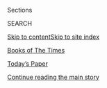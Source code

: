 <div id="app">

<div>

<div class="NYTAppHideMasthead css-zz1s19 e1suatyy0">

<div class="section css-ui9rw0 e1suatyy2">

<div class="css-11hrj97 er09x8g0">

<div class="css-6n7j50">

</div>

<span class="css-1dv1kvn">Sections</span>

<div class="css-10488qs">

<span class="css-1dv1kvn">SEARCH</span>

</div>

[Skip to content](#site-content)[Skip to site index](#site-index)

</div>

<div id="masthead-section-label" class="css-1fnb9ct eaxe0e00">

[Books of The
Times](https://www.nytimes.com/column/books-of-the-times)

</div>

<div class="css-10698na e1huz5gh0">

</div>

</div>

<div id="masthead-bar-one" class="section hasLinks css-15hmgas e1csuq9d3">

<div class="css-uqyvli e1csuq9d0">

</div>

<div class="css-1uqjmks e1csuq9d1">

</div>

<div class="css-9e9ivx">

[](https://myaccount.nytimes.com/auth/login?response_type=cookie&client_id=vi)

</div>

<div class="css-1bvtpon e1csuq9d2">

[Today’s Paper](https://www.nytimes.com/section/todayspaper)

</div>

</div>

</div>

</div>

<div data-aria-hidden="false">

<div id="site-content" data-role="main">

<div id="top-wrapper" class="css-15p45cc eaca97t0" type="top">

<div id="top-slug" class="css-19x0jxb eaca97t1" hidden="">

Advertisement

</div>

[Continue reading the main
story](#after-top)

<div class="ad top-wrapper" style="text-align:center;height:100%;display:block;min-height:90px">

<div id="top" class="place-ad" data-position="top" data-size-key="top">

</div>

</div>

<div id="after-top">

</div>

</div>

<div id="collection-books-of-the-times" class="section css-15h4p1b e9abtgs0">

<div class="css-1j21atc e1svk9qx1">

<div class="css-fmiefx e1svk9qx2">

<div class="css-1hk7r2m eu54l5x0">

<div id="sponsor-wrapper" class="css-7a1pgi eaca97t0" type="sponsor" hidden="">

<div id="sponsor-slug" class="css-1l4mleb eaca97t1" hidden="">

Supported by

</div>

[Continue reading the main
story](#after-sponsor)

<div id="sponsor" class="ad sponsor-wrapper" style="text-align:left;height:100%;display:block">

</div>

<div id="after-sponsor">

</div>

</div>

</div>

### <span class="css-hue6tr ezz4tcd1">[Books](/section/books)</span>

</div>

<div class="css-nfcc9b e1svk9qx3">

<div class="css-vl9dhg e1svk9qx5">

<div class="css-1nrhkj6 e1svk9qx6">

# Books of The Times

<div class="follow-button-placeholder" data-collection-id="">

</div>

</div>

## <span>Book reviews by The Times’s critics.</span>

</div>

</div>

## <span>Book reviews by The Times’s critics.</span>

</div>

<div class="css-1rclpnj ekkqrpp0">

</div>

<div class="css-185go5a e1o5byef0">

<div class="css-15cbhtu">

  - [Latest](#stream-panel)
  - <span class="css-6n7j50">Search</span>
    <div class="control">
    <div class="label-container css-1dv1kvn">
    Search
    </div>
    <div class="css-wm4t3d">
    **<span id="clear-search-input" class="css-1dv1kvn">Clear this text
    input</span>
    </div>
    </div>
    <span class="css-1iovbfw"></span>

<div id="stream-panel" class="section css-8msx5b e1jz0cab1">

<div class="css-13mho3u">

1.  
    
    <div class="css-1cp3ece">
    
    <div class="css-1l4spti">
    
    [](/2020/08/04/books/review-luster-raven-leilani.html)
    
    <div class="css-79elbk">
    
    ![](https://static01.nyt.com/images/2020/08/05/books/04BOOKLEILANI1/04BOOKLEILANI1-thumbWide.jpg?quality=75&auto=webp&disable=upscale)
    
    </div>
    
    ## In ‘Luster,’ a Young Woman Moves in With Her Lover — and His Family
    
    Raven Leilani’s novel concerns a young Black woman who becomes
    involved with an older white man who is in an open marriage.
    
    <div class="css-1nqbnmb ea5icrr0">
    
    By <span class="css-1n7hynb">Parul
    Sehgal</span>
    
    </div>
    
    </div>
    
    <div class="css-1lc2l26 e1xfvim33">
    
    </div>
    
    </div>

2.  
    
    <div class="css-1cp3ece">
    
    <div class="css-1l4spti">
    
    [](/2020/08/02/books/ron-rash-in-valley-serena.html)
    
    <div class="css-79elbk">
    
    ![](https://static01.nyt.com/images/2020/07/31/books/RashValley/RashValley-thumbWide-v3.jpg?quality=75&auto=webp&disable=upscale)
    
    </div>
    
    ## Lady Macbeth in Appalachia, and Other Tales by an American Master
    
    With a new collection, “In the Valley,” Ron Rash revisits the
    monstrous protagonist of “Serena” and plumbs the depths of Southern
    hearts.
    
    <div class="css-1nqbnmb ea5icrr0">
    
    By <span class="css-1n7hynb">Janet
    Maslin</span>
    
    </div>
    
    </div>
    
    <div class="css-1lc2l26 e1xfvim33">
    
    </div>
    
    </div>

3.  
    
    <div class="css-1cp3ece">
    
    <div class="css-1l4spti">
    
    [](/2020/07/31/books/review-caste-isabel-wilkerson-origins-of-our-discontents.html)
    
    <div class="css-79elbk">
    
    ![](https://static01.nyt.com/images/2020/08/04/books/03BOOKWILKERSON1/03BOOKWILKERSON1-thumbWide.jpg?quality=75&auto=webp&disable=upscale)
    
    </div>
    
    ## Isabel Wilkerson’s ‘Caste’ Is an ‘Instant American Classic’ About Our Abiding Sin
    
    Wilkerson’s new book makes unsettling comparisons between India’s
    treatment of its untouchables, Nazi Germany’s treatment of Jews and
    America’s treatment of African-Americans.
    
    <div class="css-1nqbnmb ea5icrr0">
    
    By <span class="css-1n7hynb">Dwight
    Garner</span>
    
    </div>
    
    </div>
    
    <div class="css-1lc2l26 e1xfvim33">
    
    </div>
    
    </div>

4.  
    
    <div class="css-1cp3ece">
    
    <div class="css-1l4spti">
    
    [](/2020/07/30/books/review-threat-dissent-julia-rose-kraut-separated-jacob-soboroff.html)
    
    <div class="css-79elbk">
    
    ![](https://static01.nyt.com/images/2020/08/05/books/05BOOKSOBOROFF-KRAUT1/05BOOKSOBOROFF-KRAUT1-thumbWide-v2.png?quality=75&auto=webp&disable=upscale)
    
    </div>
    
    ## New Looks at the Fate of Foreigners in America, From the Privileged to the Most Vulnerable
    
    Taken together, Julia Rose Kraut’s “Threat of Dissent” and Jacob
    Soboroff’s “Separated” give a sense of how U.S. immigration laws can
    be weaponized.
    
    <div class="css-1nqbnmb ea5icrr0">
    
    By <span class="css-1n7hynb">Jennifer
    Szalai</span>
    
    </div>
    
    </div>
    
    <div class="css-1lc2l26 e1xfvim33">
    
    </div>
    
    </div>

5.  
    
    <div class="css-1cp3ece">
    
    <div class="css-1l4spti">
    
    [](/2020/07/28/books/review-must-i-go-yiyun-li.html)
    
    <div class="css-79elbk">
    
    ![](https://static01.nyt.com/images/2020/07/29/books/28BOOKLI1/28BOOKLI1-thumbWide.png?quality=75&auto=webp&disable=upscale)
    
    </div>
    
    ## In Yiyun Li’s Latest, a Grieving Mother Desperately Clings to Memory
    
    “Must I Go” follows Li’s previous novel, “Where Reasons End,” in
    examining what it means to survive the death of a beloved child.
    
    <div class="css-1nqbnmb ea5icrr0">
    
    By <span class="css-1n7hynb">Parul
    Sehgal</span>
    
    </div>
    
    </div>
    
    <div class="css-1lc2l26 e1xfvim33">
    
    </div>
    
    </div>

6.  
    
    <div class="css-1cp3ece">
    
    <div class="css-1l4spti">
    
    [](/2020/07/27/books/review-memorial-drive-memoir-natasha-trethewey.html)
    
    <div class="css-79elbk">
    
    ![](https://static01.nyt.com/images/2020/07/28/books/27BOOKTRETHEWEY1/27BOOKTRETHEWEY1-thumbWide.png?quality=75&auto=webp&disable=upscale)
    
    </div>
    
    ## ‘Memorial Drive’ Powerfully Recalls a Southern Childhood and a Mother’s Murder
    
    In her new memoir, the former poet laureate Natasha Trethewey writes
    about her upbringing and her mother’s violent death at the hands of
    an abusive husband.
    
    <div class="css-1nqbnmb ea5icrr0">
    
    By <span class="css-1n7hynb">Dwight
    Garner</span>
    
    </div>
    
    </div>
    
    <div class="css-1lc2l26 e1xfvim33">
    
    </div>
    
    </div>

7.  
    
    <div class="css-1cp3ece">
    
    <div class="css-1l4spti">
    
    [](/2020/07/26/books/review-ghosting-news-local-journalism-democracy-crisis-margaret-sullivan.html)
    
    <div class="css-79elbk">
    
    ![](https://static01.nyt.com/images/2020/07/30/books/29BOOKSULLIVAN1/29BOOKSULLIVAN1-thumbWide.png?quality=75&auto=webp&disable=upscale)
    
    </div>
    
    ## Yes, Fake News Is a Problem. But There’s a Real News Problem, Too.
    
    In “Ghosting the News,” Margaret Sullivan writes about the
    consequences of local newspapers closing across the country.
    
    <div class="css-1nqbnmb ea5icrr0">
    
    By <span class="css-1n7hynb">Jennifer
    Szalai</span>
    
    </div>
    
    </div>
    
    <div class="css-1lc2l26 e1xfvim33">
    
    </div>
    
    </div>

8.  
    
    <div class="css-1cp3ece">
    
    <div class="css-1l4spti">
    
    [](/2020/07/22/books/review-intimations-essays-zadie-smith.html)
    
    <div class="css-79elbk">
    
    ![](https://static01.nyt.com/images/2020/07/23/books/22BOOKSMITH1/22BOOKSMITH1-thumbWide.png?quality=75&auto=webp&disable=upscale)
    
    </div>
    
    ## In ‘Intimations,’ Zadie Smith Applies Her Even Temper to Tumultuous Times
    
    This short essay collection includes Smith’s recent thoughts on the
    coronavirus pandemic, race relations in America and other subjects.
    
    <div class="css-1nqbnmb ea5icrr0">
    
    By <span class="css-1n7hynb">John
    Williams</span>
    
    </div>
    
    </div>
    
    <div class="css-1lc2l26 e1xfvim33">
    
    </div>
    
    </div>

9.  
    
    <div class="css-1cp3ece">
    
    <div class="css-1l4spti">
    
    [](/2020/07/21/books/review-answer-is-alex-trebek-jeopardy-memoir.html)
    
    <div class="css-79elbk">
    
    ![](https://static01.nyt.com/images/2020/07/22/books/21BOOKTREBEK1/21BOOKTREBEK1-thumbWide.png?quality=75&auto=webp&disable=upscale)
    
    </div>
    
    ## In Alex Trebek’s Reluctant, Moving Memoir, Life Is All About the Next Question
    
    The longtime “Jeopardy\!” host writes about his struggle with
    pancreatic cancer in “The Answer Is...,” but saves most of the room
    for gratitude and enthusiasms.
    
    <div class="css-1nqbnmb ea5icrr0">
    
    By <span class="css-1n7hynb">Parul
    Sehgal</span>
    
    </div>
    
    </div>
    
    <div class="css-1lc2l26 e1xfvim33">
    
    </div>
    
    </div>

10. 
    
    <div class="css-1cp3ece">
    
    <div class="css-1l4spti">
    
    [](/2020/07/16/books/review-putins-people-kgb-catherine-belton.html)
    
    <div class="css-79elbk">
    
    ![](https://static01.nyt.com/images/2020/07/21/books/20BOOKBELTON1/20BOOKBELTON1-thumbWide.png?quality=75&auto=webp&disable=upscale)
    
    </div>
    
    ## ‘Putin’s People’ Documents the Ruthless and Relentless Reach of Kremlin Corruption
    
    Catherine Belton’s new book argues that Vladimir Putin has presided
    over the country and its resources like a czar, bolstered by a cadre
    of friendly oligarchs and secret service agents.
    
    <div class="css-1nqbnmb ea5icrr0">
    
    By <span class="css-1n7hynb">Jennifer Szalai</span>
    
    </div>
    
    </div>
    
    <div class="css-1lc2l26 e1xfvim33">
    
    </div>
    
    </div>

<div class="css-13mho3u">

<div class="css-1t62hi8">

<div class="css-1stvaey">

Show
More

<div>

<div style="border:0;clip:rect(0 0 0 0);height:1px;margin:-1px;overflow:hidden;white-space:nowrap;padding:0;width:1px;position:absolute" data-role="log" data-aria-live="assertive">

</div>

<div style="border:0;clip:rect(0 0 0 0);height:1px;margin:-1px;overflow:hidden;white-space:nowrap;padding:0;width:1px;position:absolute" data-role="log" data-aria-live="assertive">

</div>

<div style="border:0;clip:rect(0 0 0 0);height:1px;margin:-1px;overflow:hidden;white-space:nowrap;padding:0;width:1px;position:absolute" data-role="log" data-aria-live="polite">

</div>

<div style="border:0;clip:rect(0 0 0 0);height:1px;margin:-1px;overflow:hidden;white-space:nowrap;padding:0;width:1px;position:absolute" data-role="log" data-aria-live="polite">

</div>

</div>

</div>

</div>

</div>

</div>

<div class="css-g6hk37 supplemental">

<div id="mid1-wrapper" class="css-10wkyv7 eaca97t0" type="lede">

<div id="mid1-slug" class="css-1tag3rd eaca97t1">

Advertisement

</div>

[Continue reading the main
story](#after-mid1)

<div id="mid1" class="ad mid1-wrapper" style="text-align:center;height:100%;display:block;min-height:250px">

</div>

<div id="after-mid1">

</div>

</div>

<div id="mktg-wrapper" class="css-oxle51 eaca97t0" type="mktg">

<div id="mktg-slug" class="css-1tag3rd eaca97t1">

Advertisement

</div>

[Continue reading the main
story](#after-mktg)

<div id="mktg" class="ad mktg-wrapper" style="text-align:center;height:100%;display:block">

</div>

<div id="after-mktg">

</div>

</div>

</div>

</div>

</div>

</div>

</div>

</div>

## Site Index

<div>

</div>

## Site Information Navigation

  - [© <span>2020</span> <span>The New York Times
    Company</span>](https://help.nytimes.com/hc/en-us/articles/115014792127-Copyright-notice)

<!-- end list -->

  - [NYTCo](https://www.nytco.com/)
  - [Contact
    Us](https://help.nytimes.com/hc/en-us/articles/115015385887-Contact-Us)
  - [Work with us](https://www.nytco.com/careers/)
  - [Advertise](https://nytmediakit.com/)
  - [T Brand Studio](http://www.tbrandstudio.com/)
  - [Your Ad
    Choices](https://www.nytimes.com/privacy/cookie-policy#how-do-i-manage-trackers)
  - [Privacy](https://www.nytimes.com/privacy)
  - [Terms of
    Service](https://help.nytimes.com/hc/en-us/articles/115014893428-Terms-of-service)
  - [Terms of
    Sale](https://help.nytimes.com/hc/en-us/articles/115014893968-Terms-of-sale)
  - [Site
    Map](https://spiderbites.nytimes.com)
  - [Help](https://help.nytimes.com/hc/en-us)
  - [Subscriptions](https://www.nytimes.com/subscription?campaignId=37WXW)

</div>

</div>
